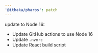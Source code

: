 ```yaml
---
'@ithaka/pharos': patch
---
```


update to Node 16:

* Update GitHub actions to use Node 16
* Update `.nvmrc`
* Update React build script

